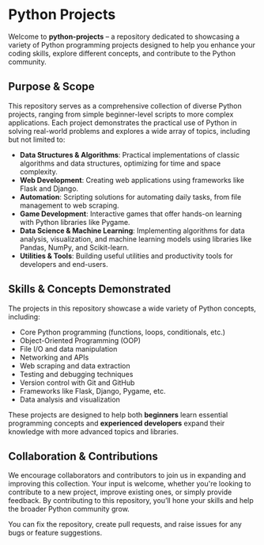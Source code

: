 # Python Projects

Welcome to **python-projects** – a repository dedicated to showcasing a variety of Python programming projects designed to help you enhance your coding skills, explore different concepts, and contribute to the Python community.

## Purpose & Scope

This repository serves as a comprehensive collection of diverse Python projects, ranging from simple beginner-level scripts to more complex applications. Each project demonstrates the practical use of Python in solving real-world problems and explores a wide array of topics, including but not limited to:

- **Data Structures & Algorithms**: Practical implementations of classic algorithms and data structures, optimizing for time and space complexity.
- **Web Development**: Creating web applications using frameworks like Flask and Django.
- **Automation**: Scripting solutions for automating daily tasks, from file management to web scraping.
- **Game Development**: Interactive games that offer hands-on learning with Python libraries like Pygame.
- **Data Science & Machine Learning**: Implementing algorithms for data analysis, visualization, and machine learning models using libraries like Pandas, NumPy, and Scikit-learn.
- **Utilities & Tools**: Building useful utilities and productivity tools for developers and end-users.

## Skills & Concepts Demonstrated

The projects in this repository showcase a wide variety of Python concepts, including:

- Core Python programming (functions, loops, conditionals, etc.)
- Object-Oriented Programming (OOP)
- File I/O and data manipulation
- Networking and APIs
- Web scraping and data extraction
- Testing and debugging techniques
- Version control with Git and GitHub
- Frameworks like Flask, Django, Pygame, etc.
- Data analysis and visualization

These projects are designed to help both **beginners** learn essential programming concepts and **experienced developers** expand their knowledge with more advanced topics and libraries.

## Collaboration & Contributions

We encourage collaborators and contributors to join us in expanding and improving this collection. Your input is welcome, whether you're looking to contribute to a new project, improve existing ones, or simply provide feedback. By contributing to this repository, you’ll hone your skills and help the broader Python community grow.

You can fix the repository, create pull requests, and raise issues for any bugs or feature suggestions.

